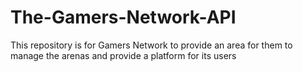# The-Gamers-Network-API
This repository is for Gamers Network to provide an area for them to manage the arenas and provide a platform for its users
